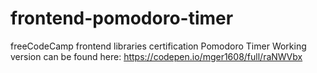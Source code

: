# frontend-pomodoro-timer
freeCodeCamp frontend libraries certification Pomodoro Timer
Working version can be found here: https://codepen.io/mger1608/full/raNWVbx
